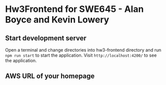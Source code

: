# Hw3Frontend for SWE645 - Alan Boyce and Kevin Lowery

## Start development server
Open a terminal and change directories into hw3-frontend directory and run `npm run start` to start the application. Visit `http://localhost:4200/` to see the application.


## AWS URL of your homepage 

